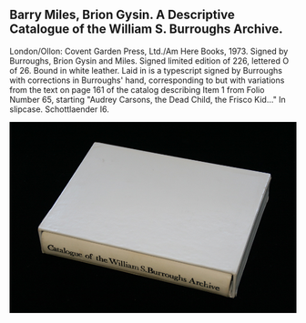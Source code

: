 ## Barry Miles, Brion Gysin. A Descriptive Catalogue of the William S. Burroughs Archive.

London/Ollon: Covent Garden Press, Ltd./Am Here Books, 1973. Signed by Burroughs, Brion Gysin and Miles. Signed limited edition of 226, lettered O of 26. Bound in white leather. Laid in is a typescript signed by Burroughs with corrections in Burroughs' hand, corresponding to but with variations from the text on page 161 of the catalog describing Item 1 from Folio Number 65, starting "Audrey Carsons, the Dead Child, the Frisco Kid..." In slipcase. Schottlaender I6.

![A Descriptive Catalogue of the William S. Burroughs Archive](../assets/images/a-descriptive-catalogue-of-the-1.jpg)
